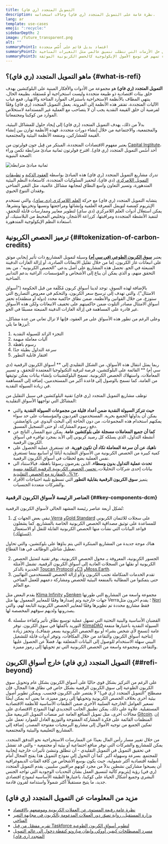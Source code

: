 ```yaml
---
title: التمويل المتجدد (ري فاي)
description: نظرة عامة على التمويل المتجدد (ري فاي) وحالات استخدامه.
lang: ar
template: use-cases
emoji: ":recycle:"
sidebarDepth: 2
image: /future_transparent.png
alt: ""
summaryPoint1: اقتصاد بديل قائم على أُسُس متجددة
summaryPoint2: محاولة لتسخير الإيثريوم في سبيل حل الأزمات التي تتطلب تنسيق عالمي مثل التغيرات المناخية
summaryPoint3: أداة تسهم في توسع الأصول الإيكولوجية كالحصص الكربونية الموثقة
---
```


## ماهو التمويل المتجدد (ري فاي)؟ \{#what-is-refi}

**التمويل المتجدد (ري فاي)** هو مجموعة من الأدوات والأفكار المبنية على البلوكتشين بهدف خلق بيئات اقتصادية ذو طبيعة متجددة وليست استخراجية أو مُستغِلة. بطبيعة الحال، ينتهي المطاف بالأنظمة الاستخراجية باستنزاف الموارد المتاحة والانهيار، فمع غياب الآليات المتجددة، تفتقر هذه الأنظمة إلى المرونة. يعمل التمويل المتجدد (ري فاي) وفقًا لفرضية أن خلق القيمة النقدية يجب أن لا يتصاحب مع العملية غير المستدامة لاستخلاص الموارد من كوكبنا ومجتمعاتنا.

بدلاً من ذلك، يهدف التمويل المتجدد (ري فاي) إلى إيجاد حلول للمشاكل البيئية، والمجتمعية، والاجتماعية من خلال إنشاء دورات متجددة. فهذه الأنظمة توازن بين إنشاء القيمة للمشاركين، ومنفعة الأنظمة البيئية والمجتمعية.

يعتبر مفهوم الاقتصادات المتجددة، المبتكر من قِبل جون فولرتون من [Capital Institute](https://capitalinstitute.org)، أحد أُسُس التمويل المتجدد (ري فاي). اقترح فولرتون ثمانية مبادئ مترابطة تكمن وراء الصحة البنيوية:

![ثمانية مبادئ مترابطة](refi-regenerative-economy-diagram.png)

تدرك مشاريع التمويل المتجدد (ري فاي) هذه المبادئ بواسطة [العقود الذكية](/developers/docs/smart-contracts/) و [تطبيقات التمويل اللامركزي](/defi/) (دي فاي)، لتحفيز السلوكيات المتجددة، كاستعادة النظم البيئية المتدهورة، وتسير التعاون واسع النطاق لمجابهة مشاكل عالمية، مثل التغير المناخي وفقدان التنوع الحيوي.

يتشابه التمويل المتجدد (ري فاي) مع حركة [العلم اللامركزي (دي ساي)](/desci/)، والتي تستخدم الإيثريوم كمنصة لتويمل المعرفة العلمية وإنشائها ومراجعتها ونسبها وتخزينها ونشرها. يمكن استغلال أدوات العلم اللامركزي (دي ساي) لتطوير معايير وممارسات قابلة للتحقق، لتنفيذ الأنشطة المتجددة ومراقبتها، كزراعة الأشجار، وتخليص المحيط من البلاستيك، أو استعادة النظم الإيكولوجية المتدهورة.

## ترميز الحصص الكربونية \{##tokenization-of-carbon-credits}

يعتبر **[سوق الكربون الطوعي (في سي أِم)](https://climatefocus.com/so-what-voluntary-carbon-market-exactly/)** وسيلة لتمويل المشاريع ذات تأثير إيجابي موثق على انبعاثات غاز الكربون، إما من خلال تقليل الانبعاثات الصادرة، أو إزالة الغازات الدفينة المنبعثة في الجو. تحصل هذه المشاريع على أصل يدعى "الحصص الكربونية"، من بعد التحقق منهم، و الذي يمكن أن يباع إلى الأشخاص و المؤسسات، الراغبة بدعم التدابير المناخية.

بالإضافة لهذه السوق، توجد لدينا أسواق كربون مُكَلَفة من قبل الحكومة ("أسواق الامتثال")، والتي تهدف إلى ترسيخ سعر الكربون، والتحكم في معروض التصاريح التي ستوزع، من خلال القوانين والأنظمة، ضمن نطاق حاكمية محدد (دولة أو منطقة)ه تحفز أسواق الامتثال مصادر التلوث ضمن حاكميتهم على تخفيف الانبعاثات ولكن هذه الأسواق غير قادرة على المساهمة في إزالة الغازات الدفينة المنبعثة مسبقًا في الجو.

وعلى الرغم من تطور هذه الأسواق على مر العقود، فإنها لا تزال تعاني من عدة مشاكل، أبرزها ما يلي:

1. التجزء الزائد للسيولة النقدية
2. آليات معاملة مبهمة
3. رسوم باهظة
4. سرعة التداول بطيئة جدًا
5. افتقار قابلية التطور

ربما يمثل انتقال هذه الأسواق، من الشكل التقليدي إلى ** أسواق الكربون الرقمية (دي سي أِم) ** القائمة على البلوكتشين، فرصة لترقية التكنولوجيا المعتمدة للتحقق، و تسيير المعاملات، واستهلاك الحصص الكربونية. تسمح البلوكتشينات بإنشاء بيانات يمكن توثيقها من العامة، كما تسمح بالوصول إلى قاعدة أكبر من المستخدمين، إضافة إلى المساهمة في زيادة السيولة النقدية.

توظف مشاريع التمويل المتجدد (ري فاي) تقنية البلوكتشين في سبيل التقليل من المشاكل التي تواجهها الأسواق التقليدية:

- **حيث تتركز السيولة النقدية ضمن أعداد قليلة من مجموعات السيولة النقدية** والتي يمكن أن يداولها الجميع بحرية. المستخدمون الفرديون والمؤسسات على حد سواء يمكنهم استخدام هذه المجموعات، من دون الحاجة إلى البحث اليدوي عن بائع/مشترٍ، دفع رسوم المشاركة، أو حتى التسجيل المسبق.
- **كما أن جميع المعاملات مسجلة على بلوكتشين عامة**. يمكن تتبع المسار، الناتج عن أنشطة التداول، الذي يسلكه كل رصيد كربوني إلى الأبد بمجرد توافره في أسواق الكربون الرقمية.
- **ناهيك عن أن سرعة المعاملة تكاد أن تكون فورية**. قد تستغرق عملية الحصول على كمية كبيرة من الحصص الكربونية من الأسواق التقليدية أيامًا أو أسابيع بينما تستغرق نفس العملية بضع لحظات في أسواق الكربون الرقمية.
- **تحدث عملية التداول بدون وسطاء**، الذين يفرضون رسومًا باهظة. فبالاستناد الى بيانات إحدى شركات التحليلات،[ تحسن الحصص الكربونية الرقمية التكلفة بنسبة ٦٢%، بالمقارنة مع الحصص التقليدية](https://www.klimadao.finance/blog/klimadao-analysis-of-the-base-carbon-tonne).
- يتميز **سوق الكربون الرقمية بقابلية التطور** التي تسطيع تلبية احتياجات الأفراد والشركات متعددة الجنسيات.

### العناصر الرئيسة لأسواق الكربون الرقمية \{##key-components-dcm}

تُشكِل أربعة عناصر رئيسة المشهد الحالي لأسواق الكربون الرقمية:

1. تبقي بعض الجهات [كـ Verra](https://verra.org/project/vcs-program/registry-system/) و[Gold Standard](https://www.goldstandard.org/) على سجلات للائتمان الكربوني للمساعدة على توثيق مصداقية الحصص الكربونية الخاصة بالمشاريع. كما يشغلون قواعد البيانات التي نشأت منها الحصص الكربونية القابلة للنقل أو الاستعمال (مُستَهَلَك).

هناك موجة جديدة من المشاريع المبتكرة التي يتم بناؤها على بلوكتشين، والتي تحاول تعطيل شاغلي الوظائف في هذا القطاع.

2. الجسور الكربونية، المعروفة بـ محول الحصص الكربونية، يوفر تقنية لتمثيل الحصص الكربونية أو نقلها من السجلات العادية إلى أسواق الكربون الرقمية. تشمل الأمثلة الجديرة بالذكر [Toucan Protocol](https://toucan.earth/) و[C3](https://c3.app/) و[Moss.Earth](https://moss.earth/).
3. تقدم الخدمات المتكاملة تجنب الكربون و/أو إزالة الحصص للمستخدمين النهائيين حتى يتمكنوا من المطالبة بالمنفعة البيئية للحصص ومشاركة دعمهم للعمل المناخي مع العالم.

يقدم البعض مثل [Klima Infinity](https://www.klimadao.finance/infinity) و[Senken](https://senken.io/) مجموعة واسعة من المشاريع التي طورتها جهات خارجية وتم إصدارها وفقًا للمعايير المعمول بها مثل Verra؛ يقدم آخرون مثل [Nori](https://nori.com/) فقط مشاريع محددة تم تطويرها وفقًا لمعايير الحصص الكربونية التابعة لهم، والتي يصدرونها ولديهم سوقهم المخصصة لها.

4. القضبان الأساسية والبنية التحتية التي تسهل عملية توسيع نطاق تأثير وكفاءة سلسلة التوريد بأكملها في سوق الكربون. توفر [KlimaDAO](http://klimadao.finance/) السيولة النقدية باعتبارها منفعة عامة (تسمح لأي شخص بشراء أو بيع الحصص الكربونية بسعر شفاف)، وتحفز زيادة إنتاجية أسواق الكربون والتقاعد من خلال المكافآت، وتوفر أدوات قابلة للتشغيل البيني سهلة الاستخدام للوصول إلى البيانات المتعلقة بها، فضلاً عن الحصول عليها والتقاعد، ومجموعة واسعة من الحصص الكربونية التي تم تحويلها إلى رموز مميزة.

## التمويل المتجدد (ري فاي) خارج أسواق الكربون \{##refi-beyond}

على الرغم من التركيز بشكل قوي حاليًا على أسواق الكربون بشكل عام وتحويل سوق الكربون الطوعية إلى سوق الكربون الرقمية بشكل خاص في نطاق هذا المجال، فإن مصطلح "التمويل المتجدد (ري في)" لا يقتصر على الكربون فحسب. ويمكن تطوير أصول بيئية أخرى بخلاف الحصص الكربونية وتحويلها إلى رموز مميزة، ما يعني أنه يمكن أيضًا تسعير العوامل الخارجية السلبية الأخرى ضمن الطبقات الأساسية للأنظمة الاقتصادية المستقبلية. علاوة على ذلك، يمكن تطبيق الجانب التجديدي لهذا النموذج الاقتصادي على مجالات أخرى، مثل تمويل المنافع العامة عبر منصات التمويل التربيعية مثل [Gitcoin](https://gitcoin.co/). إن المنظمات القائمة على فكرة المشاركة المفتوحة والتوزيع العادل للموارد تعمل على تمكين الجميع من توجيه الأموال إلى مشاريع البرمجيات مفتوحة المصدر، إضافة إلى المشاريع التعليمية والبيئية والمجتمعية.

من خلال تغيير مسار رأس المال بعيدًا عن الممارسات الاستخراجية نحو التدفق المتجدد، يمكن للمشاريع والشركات التي توفر منافع اجتماعية أو بيئية أو مجتمعية - والتي قد تفشل في تحقيق التمويل في التمويل التقليدي - أن تنطلق وتنشئ تأثيرات خارجية إيجابية للمجتمع. بسرعة وسهولة أكبر. كما أن التحول إلى نموذج التمويل هذا يفتح المجال أمام أنظمة اقتصادية أكثر شمولية، حيث يكون بوسع الأشخاص من كافة الفئات الديموغرافية أن يصبحوا مشاركين نشطين بدلاً من مجرد كونهم مراقبين سلبيين. يقدم التمويل المتجدد (ري في) رؤية إيثريوم كآلية لتنسيق العمل بشأن التحديات الوجودية التي تواجه الجنس البشري وجميع أشكال الحياة على كوكبنا، باعتبارها الطبقة الأساسية لنموذج اقتصادي جديد، ما يتيح مستقبلاً أكثر شمولاً واستدامة لقرون قادمة.

## مزيد من المعلومات عن التمويل المتجدد (ري فاي)

- [نظرة عامة رفيعة المستوى عن العملات الكربونية وموضعهم بالاقتصاد](https://www.klimadao.finance/blog/the-vision-of-a-carbon-currency)
- [وزارة المستقبل، رواية تصوّر دور العملات المدعومة بالكربون في مجابهة التغير المناخي](https://en.wikipedia.org/wiki/The_Ministry_for_the_Future)
- [تقرير مفصّل من قِبل Taskforce لتطوير أسواق الكربون الطوعية](https://www.iif.com/Portals/1/Files/TSVCM_Report.pdf)
- [مسرد المصطلحات كيفين أووكي وإيفان ميازونو كنقطة دخول إلى عالم التمويل المتجدد (ري فاي)](https://coinmarketcap.com/alexandria/glossary/regenerative-finance-refi)
